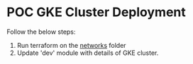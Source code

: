 # POC GKE Cluster Deployment

Follow the below steps:

1. Run terraform on the [networks](https://github.com/phrayze/team-alpha/tree/bhavi/01-landingzone) folder
2. Update 'dev' module with details of GKE cluster.